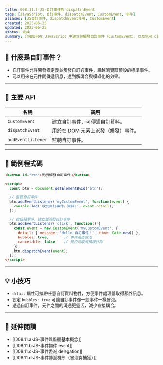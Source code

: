 ```yaml
---
title: 008.11.f-JS-自訂事件與 dispatchEvent  
tags: [JavaScript, 自訂事件, dispatchEvent, CustomEvent, 事件]  
aliases: [JS自訂事件, dispatchEvent使用, CustomEvent]  
created: 2025-06-25  
updated: 2025-06-25  
status: 完成  
summary: 介紹如何在 JavaScript 中建立與觸發自訂事件（CustomEvent），以及使用 dispatchEvent 方法來派發事件。
---
```

## 📌 什麼是自訂事件？

- 自訂事件允許開發者定義並觸發自訂的事件，超越瀏覽器預設的標準事件。
- 可以用來在元件間傳遞訊息，達到解耦合與模組化的效果。

---
## 🔎 主要 API

|名稱|說明|
|---|---|
|`CustomEvent`|建立自訂事件，可傳遞自訂資料。|
|`dispatchEvent`|用於在 DOM 元素上派發（觸發）事件。|
|`addEventListener`|監聽自訂事件。|

---
## 🧪 範例程式碼

```html
<button id="btn">點我觸發自訂事件</button>

<script>
  const btn = document.getElementById('btn');

  // 監聽自訂事件
  btn.addEventListener('myCustomEvent', function(event) {
    console.log('收到自訂事件，資料:', event.detail);
  });

  // 按鈕點擊時，建立並派發自訂事件
  btn.addEventListener('click', function() {
    const event = new CustomEvent('myCustomEvent', {
      detail: { message: 'Hello 自訂事件！', time: Date.now() },
      bubbles: true,       // 事件是否冒泡
      cancelable: false    // 是否可取消預設行為
    });
    btn.dispatchEvent(event);
  });
</script>
```

---
## 💡 小技巧

- `detail` 屬性可攜帶任意自訂資料物件，方便事件處理器取得額外訊息。
- 設定 `bubbles: true` 可讓自訂事件像一般事件一樣冒泡。
- 透過自訂事件，元件之間的溝通更靈活，減少直接耦合。

---
## 🔗 延伸閱讀

- [[008.11.a-JS-事件與監聽基本概念]]
- [[008.11.b-JS-事件物件 event]]
- [[008.11.c-JS-事件委派 delegation]]
- [[008.11.d-JS-事件傳遞機制（冒泡與捕獲）]]